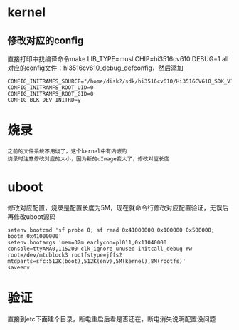 # kernel
## 修改对应的config
直接打印中找编译命令make LIB_TYPE=musl CHIP=hi3516cv610 DEBUG=1 all对应的config文件：hi3516cv610_debug_defconfig，然后添加

    CONFIG_INITRAMFS_SOURCE="/home/disk2/sdk/hi3516cv610/Hi3516CV610_SDK_V1.0.2.0/smp/a7_linux/source/bsp/pub/rootfs_debug_musl_arm"
    CONFIG_INITRAMFS_ROOT_UID=0
    CONFIG_INITRAMFS_ROOT_GID=0
    CONFIG_BLK_DEV_INITRD=y

# 烧录
    之前的文件系统不用烧了，这个kernel中有内嵌的
    烧录时注意修改对应的大小，因为新的uImage变大了，修改对应长度

# uboot
修改对应配置，烧录是配置长度为5M，现在就命令行修改对应配置验证，无误后再修改uboot源码

    setenv bootcmd 'sf probe 0; sf read 0x41000000 0x100000 0x500000; bootm 0x41000000'
    setenv bootargs 'mem=32m earlycon=pl011,0x11040000 console=ttyAMA0,115200 clk_ignore_unused initcall_debug rw root=/dev/mtdblock3 rootfstype=jffs2 mtdparts=sfc:512K(boot),512K(env),5M(kernel),8M(rootfs)'
    saveenv
# 验证
直接到etc下面建个目录，断电重启后看是否还在，断电消失说明配置没问题
